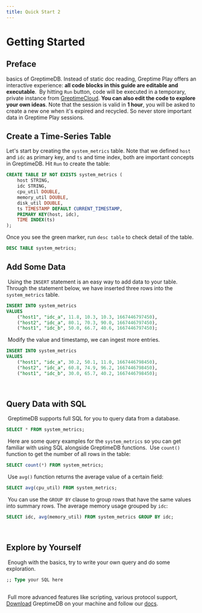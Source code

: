 ```yaml
---
title: Quick Start 2
---
```

# Getting Started

## Preface

basics of GreptimeDB. Instead of static doc reading, Greptime Play offers an
interactive experience: **all code blocks in this guide are editable and
executable**.
​
By hitting `Run` button, code will be executed in a temporary, private instance
from [GreptimeCloud](https://greptime.com/product/cloud). **You can also edit
the code to explore your own ideas**. Note that the session is valid in **1
hour**, you will be asked to create a new one when it's expired and recycled. So
never store important data in Greptime Play sessions.
​
## Create a Time-Series Table

Let's start by creating the `system_metrics` table. Note that we defined `host`
and `idc` as primary key, and `ts` and time index, both are important concepts
in GreptimeDB. Hit `Run` to create the table:
​

```sql
CREATE TABLE IF NOT EXISTS system_metrics (
    host STRING,
    idc STRING,
    cpu_util DOUBLE,
    memory_util DOUBLE,
    disk_util DOUBLE,
    ts TIMESTAMP DEFAULT CURRENT_TIMESTAMP,
    PRIMARY KEY(host, idc),
    TIME INDEX(ts)
);
```

Once you see the green marker, run `desc table` to check detail of the table.
​
```sql
DESC TABLE system_metrics;
```

## Add Some Data

​
Using the `INSERT` statement is an easy way to add data to your table. Through
the statement below, we have inserted three rows into the `system_metrics`
table.
​

``` sql
INSERT INTO system_metrics
VALUES
    ("host1", "idc_a", 11.8, 10.3, 10.3, 1667446797450),
    ("host2", "idc_a", 80.1, 70.3, 90.0, 1667446797450),
    ("host1", "idc_b", 50.0, 66.7, 40.6, 1667446797450);
```

​
Modify the value and timestamp, we can ingest more entries.
​

``` sql
INSERT INTO system_metrics
VALUES
    ("host1", "idc_a", 30.2, 50.1, 11.0, 1667446798450),
    ("host2", "idc_a", 60.8, 74.9, 96.2, 1667446798450),
    ("host1", "idc_b", 30.0, 65.7, 40.2, 1667446798450);
```

​

## Query Data with SQL

​
GreptimeDB supports full SQL for you to query data from a database.
​

``` sql
SELECT * FROM system_metrics;
```

​
Here are some query examples for the `system_metrics` so you can get familiar
with using SQL alongside GreptimeDB functions.
​
Use `count()` function to get the number of all rows in the table:
​

``` sql
SELECT count(*) FROM system_metrics;
```

​
Use `avg()` function returns the average value of a certain field:
​

``` sql
SELECT avg(cpu_util) FROM system_metrics;
```

​
You can use the `GROUP BY` clause to group rows that have the same values into
summary rows. The average memory usage grouped by `idc`:
​

```sql
SELECT idc, avg(memory_util) FROM system_metrics GROUP BY idc;
```

​

## Explore by Yourself

​
Enough with the basics, try to write your own query and do some exploration.
​

```sql
;; Type your SQL here
​
```

​
Full more advanced features like scripting, various protocol support,
[Download](https://greptime.com/downloads/) GreptimeDB on your machine and
follow our [docs](https://docs.greptime.com).
